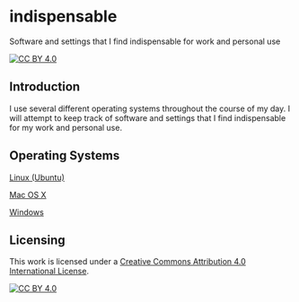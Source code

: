 # indispensable

Software and settings that I find indispensable for work and personal use

[![CC BY 4.0][cc-by-shield]][cc-by]

## Introduction

I use several different operating systems throughout the course of my day. I will attempt to keep track of software and settings that I find indispensable for my work and personal use.

## Operating Systems

[Linux (Ubuntu)](os/linux.md)

[Mac OS X](os/osx.md)

[Windows](os/windows.md)

## Licensing

This work is licensed under a [Creative Commons Attribution 4.0 International
License][cc-by].

[![CC BY 4.0][cc-by-image]][cc-by]

[cc-by]: http://creativecommons.org/licenses/by/4.0/
[cc-by-image]: https://i.creativecommons.org/l/by/4.0/88x31.png
[cc-by-shield]: https://img.shields.io/badge/License-CC%20BY%204.0-lightgrey.svg